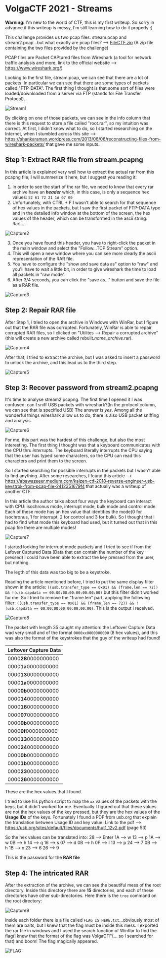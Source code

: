 # VolgaCTF 2021 - Streams

**Warning:** I'm new to the world of CTF, this is my first writeup. So sorry in advance if this writeup is messy, I'm still learning how to do it properly :)

This challenge provides us two pcap files: stream.pcap and stream2.pcap...but what exactly are pcap files? --> [FileCTF.zip](https://github.com/LukeGix/CTF-Writeups/files/6226861/FileCTF.zip) (A zip file containing the two files provided by the challenge)



PCAP files are Packet CAPtured files from Wireshark (a tool for network traffic analysis and more, link to the official website --> https://www.wireshark.org/)

Looking to the first file, stream.pcap, we can see that there are a lot of packets. In particular we can see that there are some types of packets called "FTP-DATA".
The first thing I thought is that some sort of files were loaded/downloaded from a server via FTP (stands for File Transfer Protocol).

![Stream1](https://user-images.githubusercontent.com/80392368/112874625-6efc8f00-90c3-11eb-9e3f-718463d0bc69.PNG)

By clicking on one of those packets, we can see in the info column that there is this request to store a file called "root.rar", so my intuition was correct. At first, I didn't know what to do, so I started researching on the Internet, when I stumbled across this site --> https://shankaraman.wordpress.com/2013/06/06/reconstructing-files-from-wireshark-packets/ that gave me some inputs.

## Step 1: Extract RAR file from stream.pcapng

In this article is explained very well how to extract the actual rar from this pcapng file; I will summerize it here, but I suggest you reading it:

1. In order to see the start of the rar file, we need to know that every rar archive have an **_header_** which, in this case, is only a sequence hex values: `52 61 72 21 1A 07 00`
2. Unfortunately, with CTRL + F I wasn't able to search for that sequence of hex values in the packets, but I saw the first packet of FTP-DATA type and in the detailed info window at the bottom of the screen, the hex values of the header, which can be transformed in the ascii string: Rar!....


![Capture2](https://user-images.githubusercontent.com/80392368/112874850-b8e57500-90c3-11eb-9daf-c73d17ebc105.PNG)



3. Once you have found this header, you have to right-click the packet in the main window and select the "Follow...TCP Stream" option.
4. This will open a new window where you can see more clearly the ascii representation of the RAR file.
5. You have to configure the "show and save data as" option to "raw" and you'll have to wait a little bit, in order to give wireshark the time to load all packets in "raw mode".
6. After 3/4 seconds, you can click the "save as..." button and save the file as a RAR file.

![Capture3](https://user-images.githubusercontent.com/80392368/112874965-dfa3ab80-90c3-11eb-984f-09d793ee7d73.PNG)


## Step 2: Repair RAR file

After Step 1, I tried to open the archive in Windows with WinRar, but I figure out that the RAR file was corrupted.
Fortunately, WinRar is able to repair corrupted RAR files, so I clicked on "Utilites --> Repair a corrupted archive"(this will create a new archive called rebuilt.*name_archive*.rar).


![Capture4](https://user-images.githubusercontent.com/80392368/112875179-242f4700-90c4-11eb-808d-a184e1776fe3.PNG)


After that, I tried to extract the archive, but I was asked to insert a password to unlock the archive, and this lead us to the third step.

![Capture5](https://user-images.githubusercontent.com/80392368/112875192-285b6480-90c4-11eb-9070-a25abdcc5559.PNG)


## Step 3: Recover password from stream2.pcapng

It's time to analyse stream2.pcapng.
The first time I opened it I was confused: can I sniff USB packets with wireshark?(In the protocol column, we can see that is specified USB) The answer is _yes_. Among all the wonderful things wireshark allow us to do, there is also USB packet sniffing and analysis.

![Capture6](https://user-images.githubusercontent.com/80392368/112875395-68bae280-90c4-11eb-83c2-461ca7890b52.PNG)


For me, this part was the hardest of this challenge, but also the most interesting.
The first thing I thought was that a keyboard communicates with the CPU thru _interrupts_. 
The keyboard literally interrupts the CPU saying that the user has typed some characters, so the CPU can read this characters and print them to the screen.

So I started searching for possible interrupts in the packets but I wasn't able to find anything. After some researches, I found this article --> https://abawazeeer.medium.com/kaizen-ctf-2018-reverse-engineer-usb-keystrok-from-pcap-file-2412351679f4 that actually was a writeup of another CTF.

In this article the author talks about four ways the keyboard can interact with CPU: isochronus mode, interrupt mode, bulk mode and control mode.
Each of these mode has an hex value that identifies the mode(0 for isochronus, 1 for interrupt, 2 for control and 3 for bulk).
So I thought that I had to find what mode this keyboard had used, but it turned out that in this pcap file there are multiple modes!

![Capture7](https://user-images.githubusercontent.com/80392368/112876218-863c7c00-90c5-11eb-9e2f-6e35da4dfa30.PNG)

I started looking for interrupt mode packets and I tried to see if from the Lefover Captured Data (Data that can contain the number of the key pressed) I could have been able to extract the key pressed from the user, but nothing. 

The legth of this data was too big to be a keystroke.

Reading the article mentioned before, I tried to put the same display filter shown in the article: `((usb.transfer_type == 0x01) && (frame.len == 72)) && !(usb.capdata == 00:00:00:00:00:00:00:00)` but this filter didn't worked for me.
So I tried to remove the "frame.len" part, applying the following filter: `((usb.transfer_type == 0x01) && (frame.len == 72)) && !(usb.capdata == 00:00:00:00:00:00:00:00)`.
This is the output I received.

![Capture8](https://user-images.githubusercontent.com/80392368/112878161-e46a5e80-90c7-11eb-9541-6a0e44b24806.PNG)

The packet with length 35 caught my attention: the Leftover Capture Data wad very small and of the format `0000xx0000000000` (8 hex values), and this was also the format of the keystrokes that the guy of the writeup had found! 


Leftover Capture Data |
----------------------|
0000**28**0000000000 |  
0000**1a**0000000000 |
0000**13**0000000000 |
0000**1a**0000000000 |
0000**0b**0000000000 |
0000**14**0000000000 |
0000**16**0000000000 |
0000**07**0000000000 |
0000**0b**0000000000 |
0000**0f**0000000000 |
0000**13**0000000000 |
0000**24**0000000000 |
0000**0b**0000000000 |
0000**1b**0000000000 |
0000**23**0000000000 |
0000**26**0000000000 |

These are the hex values that I found.


I tried to use his python script to map the `xx` values of the packets with the keys, but it didn't worked for me.
Eventually I figured out that these values are not the hex values of the key pressed, but they are the hex values of the **Usage IDs** of the keys. 
Fortunately I found a PDF from usb.org that explain the translation between Usage ID and key value. Link to the pdf --> https://usb.org/sites/default/files/documents/hut1_12v2.pdf (page 53)

So the hex values can be translated into:
28 --> Enter
1A --> w
13 --> p
1A --> w
0B --> h
14 --> q
16 --> s
07 --> d
0B --> h
0F --> l
13 --> p
24 --> 7
0B --> h
1B --> x
23 --> 6
26 --> 9

This is the password for the **RAR file**

## Step 4: The intricated RAR

After the extraction of the archive, we can see the beautiful mess of the root directory. Inside this directory there are **15** directories, and each of these directories have other sub-directories. 
Here there is the `tree` command on the root directory:


![Capture9](https://user-images.githubusercontent.com/80392368/112881322-cef73380-90cb-11eb-9863-4782c867d177.PNG)


Inside each folder there is a file called `FLAG IS HERE.txt`...obviously most of them are baits, but I knew that the flag must be inside this mess.
I exported the rar file in windows and I used the search function of WinRar to find the flag(I knew that the format of the flag was VolgaCTF{... so I searched for that) and boom! The flag magically appeared.

![FLAG](https://user-images.githubusercontent.com/80392368/112882086-cb17e100-90cc-11eb-9a61-95b1bf292203.PNG)

